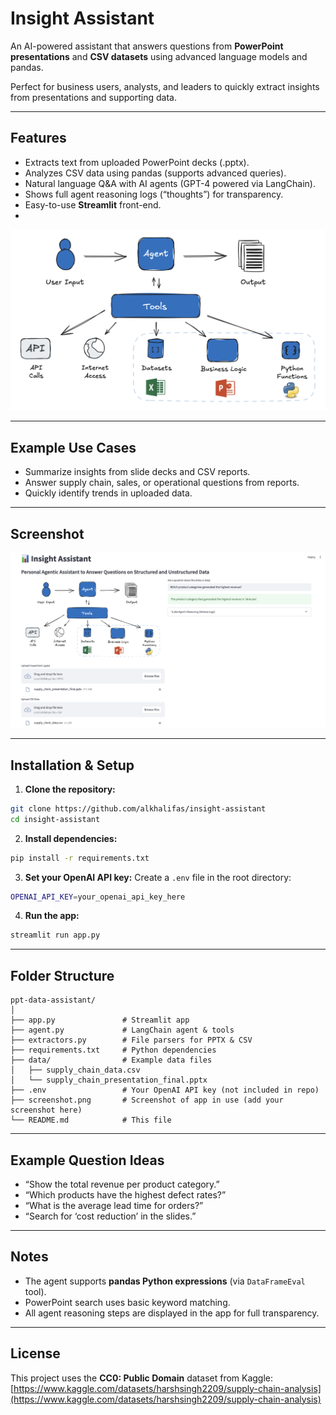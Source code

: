 
# Insight Assistant

An AI-powered assistant that answers questions from **PowerPoint presentations** and **CSV datasets** using advanced language models and pandas.

Perfect for business users, analysts, and leaders to quickly extract insights from presentations and supporting data.

---

##  Features
- Extracts text from uploaded PowerPoint decks (.pptx).
- Analyzes CSV data using pandas (supports advanced queries).
- Natural language Q&A with AI agents (GPT-4 powered via LangChain).
- Shows full agent reasoning logs (“thoughts”) for transparency.
- Easy-to-use **Streamlit** front-end.
- 
![App Screenshot](./assets/schematic.png)

---

##  Example Use Cases
- Summarize insights from slide decks and CSV reports.
- Answer supply chain, sales, or operational questions from reports.
- Quickly identify trends in uploaded data.

---

##  Screenshot

![App Screenshot](./assets/screenshot.png)

---

##  Installation & Setup

1. **Clone the repository:**
```bash
git clone https://github.com/alkhalifas/insight-assistant
cd insight-assistant
````

2. **Install dependencies:**

```bash
pip install -r requirements.txt
```

3. **Set your OpenAI API key:**
   Create a `.env` file in the root directory:

```bash
OPENAI_API_KEY=your_openai_api_key_here
```

4. **Run the app:**

```bash
streamlit run app.py
```

---

##  Folder Structure

```
ppt-data-assistant/
│
├── app.py               # Streamlit app
├── agent.py             # LangChain agent & tools
├── extractors.py        # File parsers for PPTX & CSV
├── requirements.txt     # Python dependencies
├── data/                # Example data files
│   ├── supply_chain_data.csv
│   └── supply_chain_presentation_final.pptx
├── .env                 # Your OpenAI API key (not included in repo)
├── screenshot.png       # Screenshot of app in use (add your screenshot here)
└── README.md            # This file
```

---

##  Example Question Ideas

* “Show the total revenue per product category.”
* “Which products have the highest defect rates?”
* “What is the average lead time for orders?”
* “Search for ‘cost reduction’ in the slides.”

---

##  Notes

* The agent supports **pandas Python expressions** (via `DataFrameEval` tool).
* PowerPoint search uses basic keyword matching.
* All agent reasoning steps are displayed in the app for full transparency.

---

## License

This project uses the **CC0: Public Domain** dataset from Kaggle:
[https://www.kaggle.com/datasets/harshsingh2209/supply-chain-analysis](https://www.kaggle.com/datasets/harshsingh2209/supply-chain-analysis)



